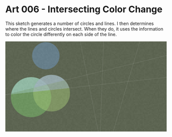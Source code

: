 # Art 006 - Intersecting Color Change
   This sketch generates a number of circles and lines.  I then determines where the lines and circles intersect.  When they do, it uses the information to color the circle differently on each side of the line.

![Screenshot of the Sketch, a collection of circles overlaping lines and being colored based on the intersections.](https://github.com/loyalj/processing-sketches/blob/master/art_006/screenshot.png?raw=true "art_006 Screenshot")
